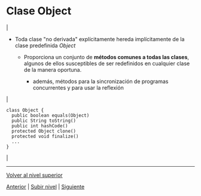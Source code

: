 # Clase Object






| 
* Toda clase "no derivada" explícitamente hereda implícitamente de la clase predefinida *Object*


	+ Proporciona un conjunto de **métodos comunes a todas las clases**, algunos de ellos susceptibles de ser redefinidos en cualquier clase de la manera oportuna.
	
	
		- además, métodos para la sincronización de programas concurrentes y para usar la reflexión



 | 


```
class Object {
  public boolean equals(Object)
  public String toString()
  public int hashCode()
  protected Object clone()
  protected void finalize()
  ...
}
```


 |


---

[Volver al nivel superior](../README.md)



[Anterior](../README.md) | [Subir nivel](../README.md) | [Siguiente](../README.md)
